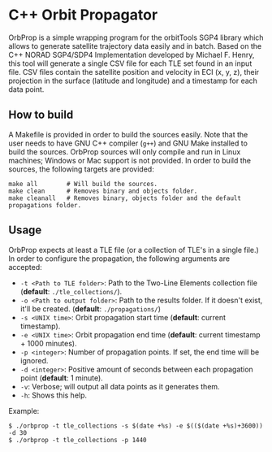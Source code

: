 # C++ Orbit Propagator

OrbProp is a simple wrapping program for the orbitTools SGP4 library which allows to generate satellite trajectory data easily and in batch. Based on the C++ NORAD SGP4/SDP4 Implementation developed by Michael F. Henry, this tool will generate a single CSV file for each TLE set found in an input file. CSV files contain the satellite position and velocity in ECI (x, y, z), their projection in the surface (latitude and longitude) and a timestamp for each data point.

## How to build

A Makefile is provided in order to build the sources easily. Note that the user needs to have GNU C++ compiler (`g++`) and GNU Make installed to build the sources. OrbProp sources will only compile and run in Linux machines; Windows or Mac support is not provided. In order to build the sources, the following targets are provided:

    make all        # Will build the sources.
    make clean      # Removes binary and objects folder.
    make cleanall   # Removes binary, objects folder and the default propagations folder.

## Usage

OrbProp expects at least a TLE file (or a collection of TLE's in a single file.) In order to configure the propagation, the following arguments are accepted:

* `-t <Path to TLE folder>`: Path to the Two-Line Elements collection file (**default**: `./tle_collections/`).
* `-o <Path to output folder>`: Path to the results folder. If it doesn't exist, it'll be created. (**default**: `./propagations/`)
* `-s <UNIX time>`: Orbit propagation start time (**default**: current timestamp).
* `-e <UNIX time>`: Orbit propagation end time (**default**: current timestamp + 1000 minutes).
* `-p <integer>`: Number of propagation points. If set, the end time will be ignored.
* `-d <integer>`: Positive amount of seconds between each propagation point (**default**: 1 minute).
* `-v`: Verbose; will output all data points as it generates them.
* `-h`: Shows this help.

Example:

    $ ./orbprop -t tle_collections -s $(date +%s) -e $(($(date +%s)+3600)) -d 30
    $ ./orbprop -t tle_collections -p 1440
